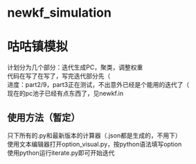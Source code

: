 # newkf_simulation
# 咕咕镇模拟

计划分为几个部分：迭代生成PC，聚类，调整权重  
代码在写了在写了，写完迭代部分先（  
进度：part2/9，part3正在测试，不出意外已经是个能用的迭代了（  
现在的pc池子已经有点东西了，见newkf\.in  

## 使用方法（暂定）
只下所有的\.py和最新版本的计算器（\.json都是生成的，不用下）  
使用文本编辑器打开option_visual.py，按python语法填写option  
使用python运行iterate.py即可开始迭代  
